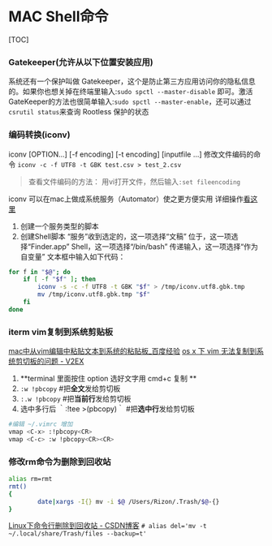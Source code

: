 # MAC Shell命令
[TOC]

### Gatekeeper(允许从以下位置安装应用)
系统还有一个保护叫做 Gatekeeper，这个是防止第三方应用访问你的隐私信息的。如果你也想关掉在终端里输入:`sudo spctl --master-disable` 即可。激活 GateKeeper的方法也很简单输入:`sudo spctl --master-enable`，还可以通过`csrutil status`来查询 Rootless 保护的状态

### 编码转换(iconv)
 iconv [OPTION...] [-f encoding] [-t encoding] [inputfile ...]
 修改文件编码的命令
 `iconv -c -f UTF8 -t GBK test.csv > test_2.csv`
>查看文件编码的方法：
>用vi打开文件，然后输入`:set fileencoding`

iconv 可以在mac上做成系统服务（Automator）使之更方便实用
详细操作[看这里](https://app.yinxiang.com/shard/s9/nl/679699/132350b6-013a-4cf3-8e16-a2b73cba03e9/)
1. 创建一个服务类型的脚本
2. 创建Shell脚本
“服务”收到选定的，这一项选择“文稿”
位于，这一项选择“Finder.app”
Shell，这一项选择“/bin/bash”
传递输入，这一项选择“作为自变量”
文本框中输入如下代码：

``` bash
for f in "$@"; do
    if [ -f "$f" ]; then
        iconv -s -c -f UTF8 -t GBK "$f" > /tmp/iconv.utf8.gbk.tmp
        mv /tmp/iconv.utf8.gbk.tmp "$f"
    fi
done
```

### iterm vim复制到系统剪贴板

[mac中从vim编辑中粘贴文本到系统的粘贴板_百度经验](https://jingyan.baidu.com/article/22fe7cedd9b92e3003617f64.html)
[os x 下 vim 无法复制到系统剪切板的问题 - V2EX](https://www.v2ex.com/t/96300)

1. **terminal 里面按住 option 选好文字用 cmd+c 复制 **
2. `:w !pbcopy` #把**全文**发给剪切板 
3. `:.w !pbcopy` #把**当前行**发给剪切板 
4. 选中多行后 ｀:!tee >(pbcopy)｀ #把**选中行**发给剪切板

```bash
#编辑 ~/.vimrc 增加
vmap <C-x> :!pbcopy<CR>
vmap <C-c> :w !pbcopy<CR><CR>
```

### 修改rm命令为删除到回收站

```bash
alias rm=rmt
rmt()
{
        date|xargs -I{} mv -i $@ /Users/Rizon/.Trash/$@-{}
}
```

[Linux下命令行删除到回收站 - CSDN博客](http://blog.csdn.net/itodouble/article/details/53503570)
`# alias del='mv -t ~/.local/share/Trash/files --backup=t'`